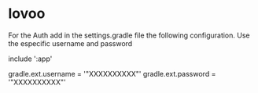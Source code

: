 # lovoo

For the Auth add in the settings.gradle file the following configuration. Use the especific username and password

include ':app'

gradle.ext.username = '"XXXXXXXXXX"'
gradle.ext.password = '"XXXXXXXXXX"'
